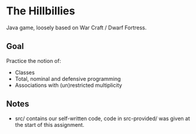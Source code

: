 # The Hillbillies
Java game, loosely based on War Craft / Dwarf Fortress.

## Goal
Practice the notion of:
- Classes
- Total, nominal and defensive programming
- Associations with (un)restricted multiplicity

## Notes
- src/ contains our self-written code, code in src-provided/ was given at the start of this assignment.
